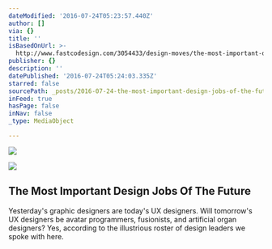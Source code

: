 ```yaml
---
dateModified: '2016-07-24T05:23:57.440Z'
author: []
via: {}
title: ''
isBasedOnUrl: >-
  http://www.fastcodesign.com/3054433/design-moves/the-most-important-design-jobs-of-the-future
publisher: {}
description: ''
datePublished: '2016-07-24T05:24:03.335Z'
starred: false
sourcePath: _posts/2016-07-24-the-most-important-design-jobs-of-the-future.md
inFeed: true
hasPage: false
inNav: false
_type: MediaObject

---
```

![](https://the-grid-user-content.s3-us-west-2.amazonaws.com/a328644f-2e75-4161-ab70-ded54e2df052.jpg)

<article style=""><img src="http://a.fastcompany.net/multisite_files/fastcompany/imagecache/inline-large/inline/2015/12/3054433-inline-i-vr-the-most-important-design-jobs-of-the-future.jpg" /><h1>The Most Important Design Jobs Of The Future</h1><p>Yesterday's graphic designers are today's UX designers. Will tomorrow's UX designers be avatar programmers, fusionists, and artificial organ designers? Yes, according to the illustrious roster of design leaders we spoke with here.</p></article>